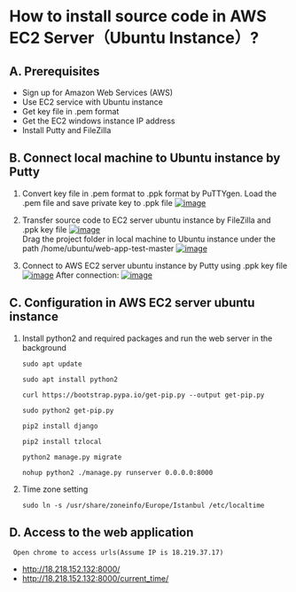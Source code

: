 # How to install source code in AWS EC2 Server（Ubuntu Instance）?

## A. Prerequisites

* Sign up for Amazon Web Services (AWS)
* Use EC2 service with Ubuntu instance
* Get key file in .pem format
* Get the EC2 windows instance IP address
* Install Putty and FileZilla

## B. Connect local machine to Ubuntu instance by Putty
  1. Convert key file in .pem format to .ppk format by PuTTYgen. Load the .pem file and save private key to .ppk file
  <a href="https://ibb.co/HqvSmCJ"><img src="https://i.ibb.co/4pyqB2Q/image.png" alt="image" border="0"></a>
  
  2. Transfer source code to EC2 server ubuntu instance by FileZilla and .ppk key file
  <a href="https://ibb.co/zQQTQR3"><img src="https://i.ibb.co/177t7qC/image.png" alt="image" border="0"></a><br />
  Drag the project folder in local machine to Ubuntu instance under the path /home/ubuntu/web-app-test-master
  <a href="https://ibb.co/QpLFpQH"><img src="https://i.ibb.co/mbkCbTy/image.png" alt="image" border="0"></a>
  
  3. Connect to AWS EC2 server ubuntu instance by Putty using .ppk key file
  <a href="https://ibb.co/CPCGddM"><img src="https://i.ibb.co/qJqQGGW/image.png" alt="image" border="0"></a>
  After connection:
  <a href="https://ibb.co/nrQtfRL"><img src="https://i.ibb.co/Y2fw8bL/image.png" alt="image" border="0"></a>
  	
## C. Configuration in AWS EC2 server ubuntu instance  
  1. Install python2 and required packages and run the web server in the background
      ```
      sudo apt update
      ```
      ```
      sudo apt install python2
      ```      
      ```
      curl https://bootstrap.pypa.io/get-pip.py --output get-pip.py
      ```    
      ```
      sudo python2 get-pip.py
      ```
      ```
      pip2 install django
      ```      
      ```
      pip2 install tzlocal
      ```   
      ```
      python2 manage.py migrate
      ```
      ```
      nohup python2 ./manage.py runserver 0.0.0.0:8000
      ```      

   2. Time zone setting
      ```
      sudo ln -s /usr/share/zoneinfo/Europe/Istanbul /etc/localtime
      ```   

## D. Access to the web application
	 Open chrome to access urls(Assume IP is 18.219.37.17)
   * http://18.218.152.132:8000/
   * http://18.218.152.132:8000/current_time/
      
